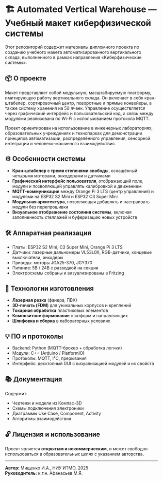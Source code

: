 # 🏗️ Automated Vertical Warehouse — Учебный макет киберфизической системы

Этот репозиторий содержит материалы дипломного проекта по созданию учебного макета автоматизированного вертикального склада, выполненного в рамках направления «Киберфизические системы».

## 📦 О проекте

Макет представляет собой модульную, масштабируемую платформу, имитирующую работу вертикального склада. Он включает в себя кран-штабелер, сортировочный центр, поворотные и прямые конвейеры, а также систему хранения на 50 ячеек. Управление осуществляется через графический интерфейс и пользовательский код, а связь между модулями реализована по Wi-Fi с использованием протокола MQTT.

Проект ориентирован на использование в инженерных лабораториях, образовательных учреждениях и технопарках для демонстрации принципов автоматизации, распределённого управления, сенсорной интеграции и человеко-машинного взаимодействия.

## ⚙️ Особенности системы

- **Кран-штабелер с тремя степенями свободы**, оснащённый четырьмя моторами, энкодерами и датчиками
- **Графический интерфейс пользователя**, отображающий поле, модули и позволяющий управлять калибровкой и движением
- **MQTT-коммуникация** между Orange Pi 3 LTS (центр управления) и модулями на ESP32 S2 Mini и ESP32 C3 Super Mini
- **Модульная архитектура**, позволяющая добавлять и настраивать модули без перепрошивки
- **Визуальное отображение состояния системы**, включая заполненность стеллажей и буферизацию новых устройств

## 🛠️ Аппаратная реализация

- Платы: ESP32 S2 Mini, C3 Super Mini, Orange Pi 3 LTS
- Датчики: лазерные дальномеры VL53L0X, RGB-датчики, концевые выключатели, энкодеры
- Приводы: моторы JGA25-370, JGY370
- Питание: 5В / 24В с разводкой на секции
- Электросхемы собраны и визуализированы в Fritzing

## 🧩 Технологии изготовления

- **Лазерная резка** (фанера, ПВХ)
- **3D-печать (FDM)** для уникальных корпусов и креплений
- **Токарная обработка** пластиковых элементов
- **Композитное формование** платформ и направляющих
- **Шлифовка и сборка** в лабораторных условиях

## 💡 ПО и протоколы

- Backend: Python (MQTT-брокер + обработка логики)
- Модули: C++ (Arduino / PlatformIO)
- Протоколы: MQTT, I²C, прерывания
- Интерфейс: десктопный GUI с визуализацией модулей и их свойств

## 📚 Документация

Содержит:
- Чертежи и модели из Компас-3D
- Схемы подключения электроники
- Диаграммы Use Case, Component, Activity
- Алгоритмы взаимодействия

## 🔓 Лицензия и использование

Проект является **открытым и некоммерческим**, и может свободно использоваться в образовательных целях с указанием авторства.

---

**Автор:** Мищенко И.А., НИУ ИТМО, 2025  
**Руководитель:** к.т.н. Афанасьев М.Я.


